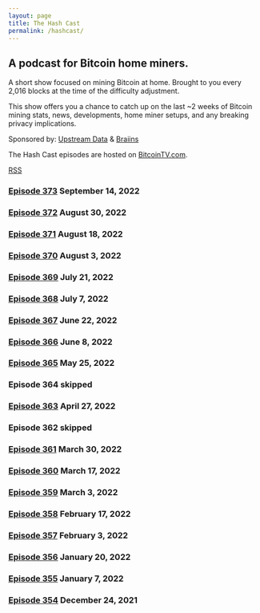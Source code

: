 ```yaml
---
layout: page
title: The Hash Cast
permalink: /hashcast/
---
```


## A podcast for Bitcoin home miners.
A short show focused on mining Bitcoin at home. Brought to you every 2,016 blocks at the time of the difficulty adjustment.

This show offers you a chance to catch up on the last ~2 weeks of Bitcoin mining stats, news, developments, home miner setups, and any breaking privacy implications.

Sponsored by: [Upstream Data](https://blog.upstreamdata.ca/) & [Braiins](https://braiins.com/)

The Hash Cast episodes are hosted on [BitcoinTV.com](https://bitcointv.com/c/hashcast/videos). 

<a class="btn btn-rss" href="/feed.xml">RSS</a>

### [Episode 373](https://bitcointv.com/w/vWD3116U1dbwPuQkuTcnDX) September 14, 2022

### [Episode 372](https://bitcointv.com/w/ftwj8z9Ty6xk8icdwHv43C) August 30, 2022

### [Episode 371](https://bitcointv.com/w/s173F5G1Vq2jkSsm7P43YA) August 18, 2022

### [Episode 370](https://bitcointv.com/w/6XCabg2WeErhXzpDXVJJEE) August 3, 2022

### [Episode 369](https://bitcointv.com/w/ddneasySg5dywjDUs5sddi) July 21, 2022

### [Episode 368](https://bitcointv.com/w/o959vFP8v9rnhFxhiAhzAZ) July 7, 2022

### [Episode 367](https://bitcointv.com/w/feGFZxAQnkNkMpxKv4ypNa) June 22, 2022

### [Episode 366](https://bitcointv.com/w/3HkVKEkJYPJMm8ArHXsqri) June 8, 2022

### [Episode 365](https://bitcointv.com/w/6WWbhEQ1WRvxhzWrpAH4wG) May 25, 2022

### Episode 364 skipped

### [Episode 363](https://bitcointv.com/w/6yvH6UcxpvDiX3bxbt6VLc) April 27, 2022

### Episode 362 skipped

### [Episode 361](https://bitcointv.com/w/h2gaEchDY92CzqZHVfn15W) March 30, 2022

### [Episode 360](https://bitcointv.com/w/qnd7eAjJaimGA31DSHja2R) March 17, 2022

### [Episode 359](https://bitcointv.com/w/bg73pshbXDd777t2tXenXP) March 3, 2022

### [Episode 358](https://bitcointv.com/w/dohKtSZLnvmESrfsWCqjS1) February 17, 2022

### [Episode 357](https://bitcointv.com/w/f33d38Y2a3833mySFhLpz9) February 3, 2022

### [Episode 356](https://bitcointv.com/w/pdSy1XYBBVQhNQYHo6aqWJ) January 20, 2022

### [Episode 355](https://bitcointv.com/w/h5b4QjZZaCmqXPjq9MTjRy) January 7, 2022

### [Episode 354](https://bitcointv.com/w/iG8Ad2CuC49VDc1Be3cnEW) December 24, 2021 
